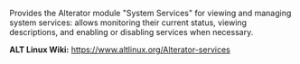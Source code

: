 Provides the Alterator module "System Services" for viewing and managing system services:
allows monitoring their current status, viewing descriptions, and enabling or disabling services when necessary.

**ALT Linux Wiki:** <https://www.altlinux.org/Alterator-services>
